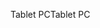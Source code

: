 <span data-ttu-id="ae16f-101">Tablet PC</span><span class="sxs-lookup"><span data-stu-id="ae16f-101">Tablet PC</span></span>